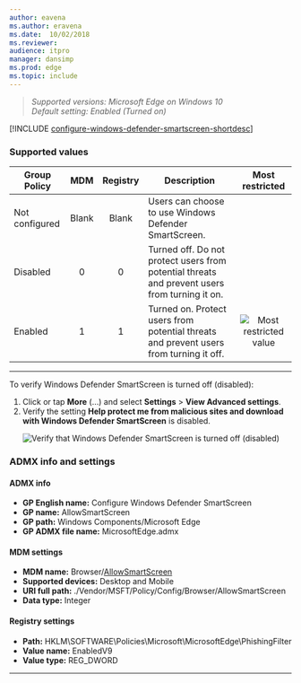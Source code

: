 ```yaml
---
author: eavena
ms.author: eravena
ms.date:  10/02/2018
ms.reviewer:
audience: itpro
manager: dansimp
ms.prod: edge
ms.topic: include
---
```


<!-- ## Configure Windows Defender SmartScreen -->
>*Supported versions: Microsoft Edge on Windows 10*<br>
>*Default setting:  Enabled (Turned on)*

[!INCLUDE [configure-windows-defender-smartscreen-shortdesc](../shortdesc/configure-windows-defender-smartscreen-shortdesc.md)]

### Supported values

|  Group Policy  |  MDM  | Registry |                                          Description                                          |                 Most restricted                  |
|----------------|:-----:|:--------:|-----------------------------------------------------------------------------------------------|:------------------------------------------------:|
| Not configured | Blank |  Blank   |                     Users can choose to use Windows Defender SmartScreen.                     |                                                  |
|    Disabled    |   0   |    0     | Turned off. Do not protect users from potential threats and prevent users from turning it on. |                                                  |
|    Enabled     |   1   |    1     |    Turned on. Protect users from potential threats and prevent users from turning it off.     | ![Most restricted value](../images/check-gn.png) |

---

To verify Windows Defender SmartScreen is turned off (disabled):
1. Click or tap **More** (…) and select **Settings** > **View Advanced settings**.
2.  Verify the setting **Help protect me from malicious sites and download with Windows Defender SmartScreen** is disabled.<p>![Verify that Windows Defender SmartScreen is turned off (disabled)](../images/allow-smart-screen-validation.PNG)


### ADMX info and settings
#### ADMX info
- **GP English name:** Configure Windows Defender SmartScreen
- **GP name:** AllowSmartScreen
- **GP path:** Windows Components/Microsoft Edge
- **GP ADMX file name:** MicrosoftEdge.admx

#### MDM settings
- **MDM name:** Browser/[AllowSmartScreen](https://docs.microsoft.com/windows/client-management/mdm/policy-csp-browser#browser-allowsmartscreen)
- **Supported devices:** Desktop and Mobile
- **URI full path:** ./Vendor/MSFT/Policy/Config/Browser/AllowSmartScreen
- **Data type:** Integer

#### Registry settings
- **Path:** HKLM\SOFTWARE\Policies\Microsoft\MicrosoftEdge\PhishingFilter
- **Value name:** EnabledV9
- **Value type:** REG_DWORD

<hr>
